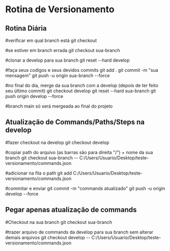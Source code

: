 # Rotina de Versionamento

## Rotina Diária

#verificar em qual branch está
git checkout

#se estiver em branch errada
git checkout sua-branch

#clonar a develop para sua branch
git reset --hard develop

#faça seus codigos e seus devidos commits
git add .
git commit -m "sua mensagem"
git push -u origin sua-branch --force

#no final do dia, merge da sua branch com a develop (depois de ter feito seu último commit)
git checkout develop
git reset --hard sua-branch
git push origin develop --force

#branch main só será mergeada ao final do projeto

## Atualização de Commands/Paths/Steps na develop

#fazer checkout na develop
git checkout develop

#copiar path do arquivo (as barras são para direita "/") + nome da sua branch
git checkout sua-branch -- C:/Users/Usuario/Desktop/teste-versionamento/commands.json

#adicionar na fila o path
git add C:/Users/Usuario/Desktop/teste-versionamento/commands.json

#commitar e enviar
git commit -m "commands atualizado"
git push -u origin develop --force

## Pegar apenas atualização de commands

#Checkout na sua branch
git checkout sua-branch

#trazer arquivo de commands da develop para sua branch sem alterar demais arquivos
git checkout develop -- C:/Users/Usuario/Desktop/teste-versionamento/commands.json